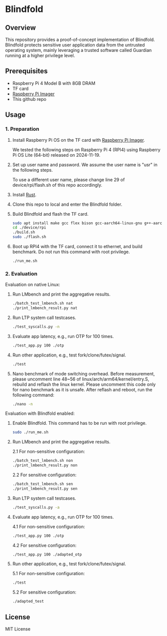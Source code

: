 # Blindfold

## Overview

This repository provides a proof-of-concept implementation of Blindfold.
Blindfold protects sensitive user application data from the untrusted operating system, mainly leveraging a trusted software called Guardian running at a higher privilege level.

## Prerequisites
- Raspberry Pi 4 Model B with 8GB DRAM
- TF card
- [Raspberry Pi Imager](https://www.raspberrypi.com/software/)
- This github repo

## Usage
### 1. Preparation
1. Install Raspberry Pi OS on the TF card with [Raspberry Pi Imager](https://www.raspberrypi.com/software/).

    We tested the following steps on Raspberry Pi 4 (RPI4) using Raspberry Pi OS Lite (64-bit) released on 2024-11-19.
2. Set up user name and password. We assume the user name is "usr" in the following steps.

    To use a different user name, please change line 29 of device/rpi/flash.sh of this repo accordingly.
3. Install [Rust](https://www.rust-lang.org/tools/install).
4. Clone this repo to local and enter the Blindfold folder.
5. Build Blindfold and flash the TF card.
    ```bash
    sudo apt install make gcc flex bison gcc-aarch64-linux-gnu g++-aarch64-linux-gnu libssl-dev -y
    cd ./device/rpi
    ./build.sh
    sudo ./flash.sh
    ```
6. Boot up RPI4 with the TF card, connect it to ethernet, and build benchmark. Do not run this command with root privilege.
    ```bash
    ./run_me.sh
    ```

### 2. Evaluation
Evaluation on native Linux:
1. Run LMbench and print the aggregative results.
    ```bash
    ./batch_test_lmbench.sh nat
    ./print_lmbench_result.py nat
    ```
2. Run LTP system call testcases.
    ```bash
    ./test_syscalls.py -n
    ```
3. Evaluate app latency, e.g., run OTP for 100 times.
    ```bash
    ./test_app.py 100 ./otp
    ```
4. Run other application, e.g., test fork/clone/futex/signal.
    ```bash
    ./test
    ```
5. Nano benchmark of mode switching overhead.
    Before measurement, please uncomment line 48~56 of linux/arch/arm64/kernel/entry.S, rebuild and reflash the linux kernel. Please uncomment this code only for nano benchmark as it is unsafe. After reflash and reboot, run the following command:
    ```bash
    ./nano -n
    ```
Evaluation with Blindfold enabled:
1. Enable Blindfold. This command has to be run with root privilege.
    ```bash
    sudo ./run_me.sh
    ```
2. Run LMbench and print the aggregative results.

    2.1 For non-sensitive configuration:
    ```bash
    ./batch_test_lmbench.sh non
    ./print_lmbench_result.py non
    ```
    2.2 For sensitive configuration:
    ```bash
    ./batch_test_lmbench.sh sen
    ./print_lmbench_result.py sen
    ```
3. Run LTP system call testcases.
    ```bash
    ./test_syscalls.py -a
    ```
4. Evaluate app latency, e.g., run OTP for 100 times.

    4.1 For non-sensitive configuration:
    ```bash
    ./test_app.py 100 ./otp
    ```
    4.2 For sensitive configuration:
    ```bash
    ./test_app.py 100 ./adapted_otp
    ```
5. Run other application, e.g., test fork/clone/futex/signal.

    5.1 For non-sensitive configuration:
    ```bash
    ./test
    ```
    5.2 For sensitive configuration:
    ```bash
    ./adapted_test
    ```

## License
MIT License
